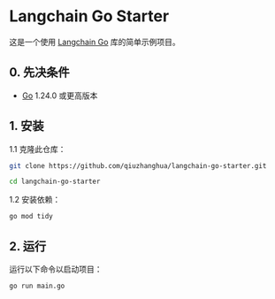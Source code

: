 # Langchain Go Starter

这是一个使用 [Langchain Go](https://github.com/tmc/langchaingo) 库的简单示例项目。

## 0. 先决条件

- [Go](https://golang.org/dl/) 1.24.0 或更高版本

## 1. 安装

1.1 克隆此仓库：

```sh
git clone https://github.com/qiuzhanghua/langchain-go-starter.git

cd langchain-go-starter
```

1.2 安装依赖：

```sh
go mod tidy
```

## 2. 运行

运行以下命令以启动项目：

```sh
go run main.go
```
